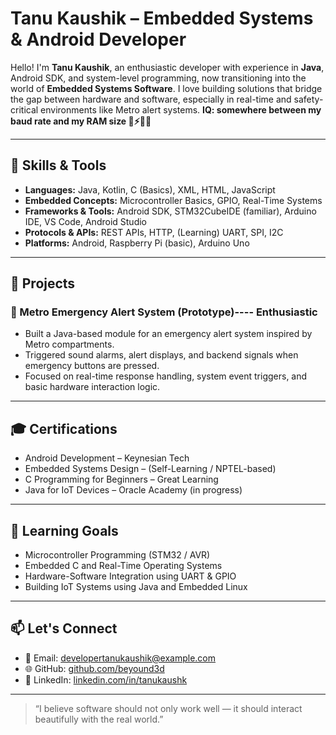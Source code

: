 # Tanu Kaushik – Embedded Systems & Android Developer

Hello! I'm **Tanu Kaushik**, an enthusiastic developer with experience in **Java**, Android SDK, and system-level programming, now transitioning into the world of **Embedded Systems Software**. I love building solutions that bridge the gap between hardware and software, especially in real-time and safety-critical environments like Metro alert systems.      **IQ: somewhere between my baud rate and my RAM size 🧠⚡🐱‍💻**

---

## 🔧 Skills & Tools

- **Languages:** Java, Kotlin, C (Basics), XML, HTML, JavaScript
- **Embedded Concepts:** Microcontroller Basics, GPIO, Real-Time Systems
- **Frameworks & Tools:** Android SDK, STM32CubeIDE (familiar), Arduino IDE, VS Code, Android Studio
- **Protocols & APIs:** REST APIs, HTTP, (Learning) UART, SPI, I2C
- **Platforms:** Android, Raspberry Pi (basic), Arduino Uno

---

## 🧠 Projects

### 🚨 Metro Emergency Alert System (Prototype)---- Enthusiastic 
- Built a Java-based module for an emergency alert system inspired by Metro compartments.
- Triggered sound alarms, alert displays, and backend signals when emergency buttons are pressed.
- Focused on real-time response handling, system event triggers, and basic hardware interaction logic.

---

## 🎓 Certifications

- Android Development – Keynesian Tech  
- Embedded Systems Design – (Self-Learning / NPTEL-based)  
- C Programming for Beginners – Great Learning  
- Java for IoT Devices – Oracle Academy (in progress)

---

## 🌱 Learning Goals

- Microcontroller Programming (STM32 / AVR)  
- Embedded C and Real-Time Operating Systems  
- Hardware-Software Integration using UART & GPIO  
- Building IoT Systems using Java and Embedded Linux

---

## 📫 Let's Connect

- 📧 Email: developertanukaushik@example.com  
- 🌐 GitHub: [github.com/beyound3d](https://github.com/beyound3d)  
- 💼 LinkedIn: [linkedin.com/in/tanukaushk](https://www.linkedin.com/in/tanukaushk/)

---

> “I believe software should not only work well — it should interact beautifully with the real world.”

